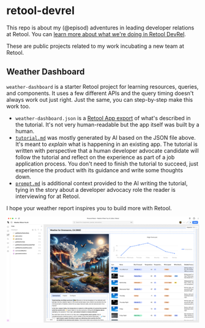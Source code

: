 # retool-devrel

This repo is about my (@episod) adventures in leading developer relations at Retool. You can [learn more about what we're doing in Retool DevRel](https://retool.com/blog/retool-developer-relations).

These are public projects related to my work incubating a new team at Retool.

## Weather Dashboard

`weather-dashboard` is a starter Retool project for learning resources, queries, and components. It uses a few different APIs and the query timing doesn't always work out just right. Just the same, you can step-by-step make this work too.

* `weather-dashboard.json` is a [Retool App export](https://docs.retool.com/apps/guides/app-management/import-export) of what's described in the tutorial. It's not very human-readable but the app itself was built by a human.
* [`tutorial.md`](weather-dashboard/tutorial.md) was mostly generated by AI based on the JSON file above. It's meant to _explain_ what is happening in an existing app. The tutorial is written with perspective that a human developer advocate candidate will follow the tutorial and reflect on the experience as part of a job application process. You don't need to finish the tutorial to succeed, just experience the product with its guidance and write some thoughts down.
* [`prompt.md`](weather-dashboard/prompt.md) is additional context provided to the AI writing the tutorial, tying in the story about a developer advocacy role the reader is interviewing for at Retool. 
 
I hope your weather report inspires you to build more with Retool.

![Weather Dashboard in Action](weather-dashboard/weather-dashboard.png)
